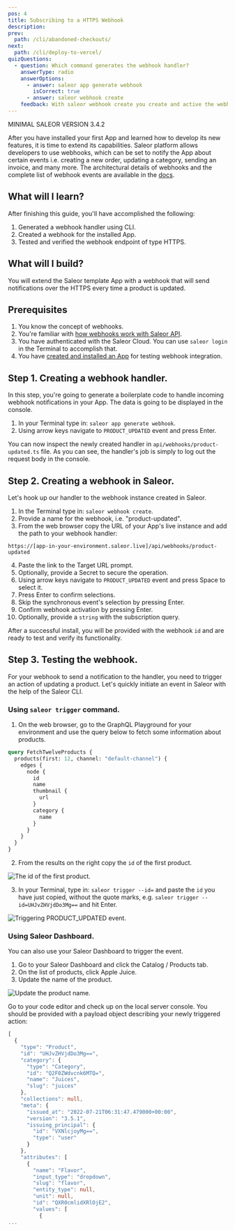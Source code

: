 ```yaml
---
pos: 4
title: Subscribing to a HTTPS Webhook
description:
prev:
  path: /cli/abandoned-checkouts/
next:
  path: /cli/deploy-to-vercel/
quizQuestions:
  - question: Which command generates the webhook handler?
    answerType: radio
    answerOptions:
      - answer: saleor app generate webhook
        isCorrect: true
      - answer: saleor webhook create
    feedback: With saleor webhook create you create and active the webhook at Saleor.
---
```


MINIMAL SALEOR VERSION 3.4.2

After you have installed your first App and learned how to develop its new features, it is time to extend its capabilities. Saleor platform allows developers to use webhooks, which can be set to notify the App about certain events i.e. creating a new order, updating a category, sending an invoice, and many more. The architectural details of webhooks and the complete list of webhook events are available in the [docs](https://docs.saleor.io/docs/3.x/developer/extending/apps/asynchronous-webhooks).

## What will I learn?

After finishing this guide, you'll have accomplished the following:

1. Generated a webhook handler using CLI.
2. Created a webhook for the installed App.
3. Tested and verified the webhook endpoint of type HTTPS.

## What will I build?

You will extend the Saleor template App with a webhook that will send notifications over the HTTPS every time a product is updated.

## Prerequisites

1. You know the concept of webhooks.
2. You're familiar with [how webhooks work with Saleor API](https://docs.saleor.io/docs/3.x/developer/extending/apps/asynchronous-webhooks).
3. You have authenticated with the Saleor Cloud. You can use `saleor login` in the Terminal to accomplish that.
4. You have [created and installed an App](/cli/creating-apps/) for testing webhook integration.

## Step 1. Creating a webhook handler.

In this step, you're going to generate a boilerplate code to handle incoming webhook notifications in your App. The data is going to be displayed in the console.

1. In your Terminal type in: `saleor app generate webhook`.
2. Using arrow keys navigate to `PRODUCT_UPDATED` event and press Enter.

You can now inspect the newly created handler in `api/webhooks/product-updated.ts` file. As you can see, the handler's job is simply to log out the request body in the console.

## Step 2. Creating a webhook in Saleor.

Let's hook up our handler to the webhook instance created in Saleor.

1. In the Terminal type in: `saleor webhook create`.
2. Provide a name for the webhook, i.e. "product-updated".
3. From the web browser copy the URL of your App's live instance and add the path to your webhook handler:

`https://[app-in-your-environment.saleor.live]/api/webhooks/product-updated`

4. Paste the link to the Target URL prompt.
5. Optionally, provide a Secret to secure the operation.
6. Using arrow keys navigate to `PRODUCT_UPDATED` event and press Space to select it.
7. Press Enter to confirm selections.
8. Skip the synchronous event's selection by pressing Enter.
9. Confirm webhook activation by pressing Enter.
10. Optionally, provide a `string` with the subscription query.

After a successful install, you will be provided with the webhook `id` and are ready to test and verify its functionality.

## Step 3. Testing the webhook.

For your webhook to send a notification to the handler, you need to trigger an action of updating a product. Let's quickly initiate an event in Saleor with the help of the Saleor CLI.

### Using `saleor trigger` command.

1. On the web browser, go to the GraphQL Playground for your environment and use the query below to fetch some information about products.

```graphql
query FetchTwelveProducts {
  products(first: 12, channel: "default-channel") {
    edges {
      node {
        id
        name
        thumbnail {
          url
        }
        category {
          name
        }
      }
    }
  }
}
```

2. From the results on the right copy the `id` of the first product.

![The id of the first product.](/images/trigger1.png)

3. In your Terminal, type in: `saleor trigger --id=` and paste the `id` you have just copied, without the quote marks, e.g.
   `saleor trigger --id=UHJvZHVjdDo3Mg==` and hit Enter.

![Triggering PRODUCT_UPDATED event.](/images/trigger2.png)

### Using Saleor Dashboard.

You can also use your Saleor Dashboard to trigger the event.

1. Go to your Saleor Dashboard and click the Catalog / Products tab.
2. On the list of products, click Apple Juice.
3. Update the name of the product.

![Update the product name.](/images/trigger3.png)

Go to your code editor and check up on the local server console. You should be provided with a payload object describing your newly triggered action:

```ts
[
  {
    "type": "Product",
    "id": "UHJvZHVjdDo3Mg==",
    "category": {
      "type": "Category",
      "id": "Q2F0ZWdvcnk6MTQ=",
      "name": "Juices",
      "slug": "juices"
    },
    "collections": null,
    "meta": {
      "issued_at": "2022-07-21T06:31:47.479000+00:00",
      "version": "3.5.1",
      "issuing_principal": {
        "id": "VXNlcjoyMg==",
        "type": "user"
      }
    },
    "attributes": [
      {
        "name": "Flavor",
        "input_type": "dropdown",
        "slug": "flavor",
        "entity_type": null,
        "unit": null,
        "id": "QXR0cmlidXRlOjE2",
        "values": [
          {
...
```
